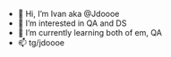 - 👋 Hi, I’m Ivan aka @Jdoooe
- 👀 I’m interested in QA and DS
- 🌱 I’m currently learning both of em, QA 
- 📫 tg/jdoooe
